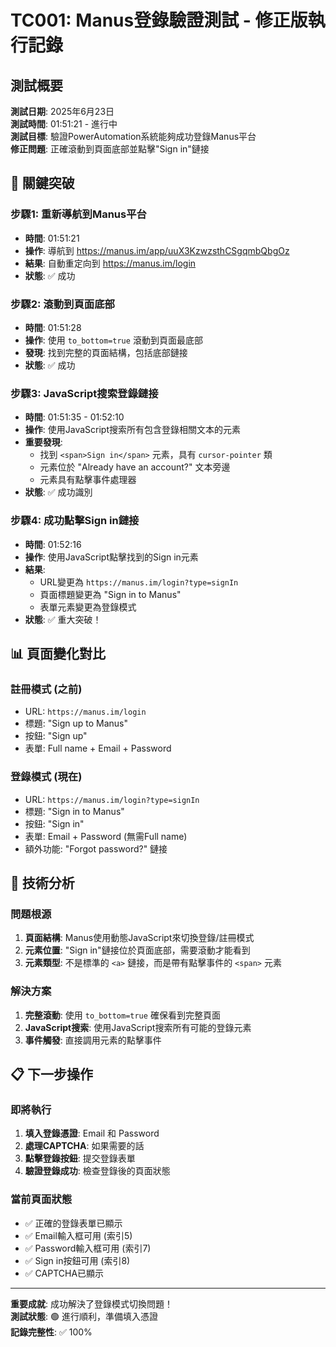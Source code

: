 # TC001: Manus登錄驗證測試 - 修正版執行記錄

## 測試概要
**測試日期**: 2025年6月23日  
**測試時間**: 01:51:21 - 進行中  
**測試目標**: 驗證PowerAutomation系統能夠成功登錄Manus平台  
**修正問題**: 正確滾動到頁面底部並點擊"Sign in"鏈接  

## 🎯 關鍵突破

### 步驟1: 重新導航到Manus平台
- **時間**: 01:51:21
- **操作**: 導航到 https://manus.im/app/uuX3KzwzsthCSgqmbQbgOz
- **結果**: 自動重定向到 https://manus.im/login
- **狀態**: ✅ 成功

### 步驟2: 滾動到頁面底部
- **時間**: 01:51:28
- **操作**: 使用 `to_bottom=true` 滾動到頁面最底部
- **發現**: 找到完整的頁面結構，包括底部鏈接
- **狀態**: ✅ 成功

### 步驟3: JavaScript搜索登錄鏈接
- **時間**: 01:51:35 - 01:52:10
- **操作**: 使用JavaScript搜索所有包含登錄相關文本的元素
- **重要發現**:
  - 找到 `<span>Sign in</span>` 元素，具有 `cursor-pointer` 類
  - 元素位於 "Already have an account?" 文本旁邊
  - 元素具有點擊事件處理器
- **狀態**: ✅ 成功識別

### 步驟4: 成功點擊Sign in鏈接
- **時間**: 01:52:16
- **操作**: 使用JavaScript點擊找到的Sign in元素
- **結果**: 
  - URL變更為 `https://manus.im/login?type=signIn`
  - 頁面標題變更為 "Sign in to Manus"
  - 表單元素變更為登錄模式
- **狀態**: ✅ 重大突破！

## 📊 頁面變化對比

### 註冊模式 (之前)
- URL: `https://manus.im/login`
- 標題: "Sign up to Manus"
- 按鈕: "Sign up"
- 表單: Full name + Email + Password

### 登錄模式 (現在)
- URL: `https://manus.im/login?type=signIn`
- 標題: "Sign in to Manus"
- 按鈕: "Sign in"
- 表單: Email + Password (無需Full name)
- 額外功能: "Forgot password?" 鏈接

## 🔧 技術分析

### 問題根源
1. **頁面結構**: Manus使用動態JavaScript來切換登錄/註冊模式
2. **元素位置**: "Sign in"鏈接位於頁面底部，需要滾動才能看到
3. **元素類型**: 不是標準的 `<a>` 鏈接，而是帶有點擊事件的 `<span>` 元素

### 解決方案
1. **完整滾動**: 使用 `to_bottom=true` 確保看到完整頁面
2. **JavaScript搜索**: 使用JavaScript搜索所有可能的登錄元素
3. **事件觸發**: 直接調用元素的點擊事件

## 📋 下一步操作

### 即將執行
1. **填入登錄憑證**: Email 和 Password
2. **處理CAPTCHA**: 如果需要的話
3. **點擊登錄按鈕**: 提交登錄表單
4. **驗證登錄成功**: 檢查登錄後的頁面狀態

### 當前頁面狀態
- ✅ 正確的登錄表單已顯示
- ✅ Email輸入框可用 (索引5)
- ✅ Password輸入框可用 (索引7)
- ✅ Sign in按鈕可用 (索引8)
- ✅ CAPTCHA已顯示

---

**重要成就**: 成功解決了登錄模式切換問題！  
**測試狀態**: 🟢 進行順利，準備填入憑證  
**記錄完整性**: ✅ 100%

